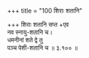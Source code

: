+++
title = "100 शिराः शतानि"

+++
शिराः शतानि सप्त +एव  
नव स्नायु-शतानि च।  
धमनीनां शते द्वे तु  
पञ्च पेशी-शतानि च  ॥ ३.१०० ॥